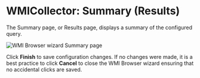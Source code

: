 # WMICollector: Summary (Results)

The Summary page, or Results page, displays a summary of the configured query.

![WMI Browser wizard Summary page](/img/product_docs/accessanalyzer/12.0/admin/datacollector/wmicollector/summary.webp)

Click **Finish** to save configuration changes. If no changes were made, it is a best practice to
click **Cancel** to close the WMI Browser wizard ensuring that no accidental clicks are saved.
